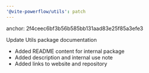 ```yaml
---
'@vite-powerflow/utils': patch
---
```


anchor: 2f4ceec6bf3b56b585bb131aad83e25f85a3efe3

Update Utils package documentation

- Added README content for internal package
- Added description and internal use note
- Added links to website and repository
